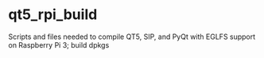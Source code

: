 # qt5_rpi_build
Scripts and files needed to compile QT5, SIP, and PyQt with EGLFS support on Raspberry Pi 3; build dpkgs
